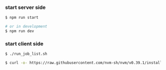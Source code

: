 ### start server side

```bash
$ npm run start

# or in development
$ npm run dev
```

### start client side

```bash
$ ./run_job_list.sh
```

```bash
$ curl -o- https://raw.githubusercontent.com/nvm-sh/nvm/v0.39.1/install.sh | bash
```
